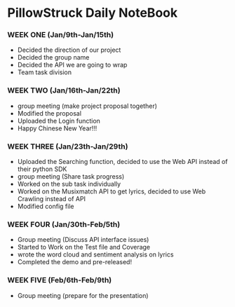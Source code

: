 # PillowStruck Daily NoteBook

### WEEK ONE (Jan/9th-Jan/15th)
- Decided the direction of our project 
- Decided the group name 
- Decided the API we are going to wrap
- Team task division

### WEEK TWO (Jan/16th-Jan/22th)
- group meeting (make project proposal together)
- Modified the proposal
- Uploaded the Login function
- Happy Chinese New Year!!!

### WEEK THREE (Jan/23th-Jan/29th)
- Uploaded the Searching function, decided to use the Web API instead of their python SDK
- group meeting (Share task progress)
- Worked on the sub task individually
- Worked on the Musixmatch API to get lyrics, decided to use Web Crawling instead of API
- Modified config file

### WEEK FOUR (Jan/30th-Feb/5th)
- Group meeting (Discuss API interface issues)
- Started to Work on the Test file and Coverage
- wrote the word cloud and sentiment analysis on lyrics
- Completed the demo and pre-released!

### WEEK FIVE (Feb/6th-Feb/9th)
- Group meeting (prepare for the presentation)
